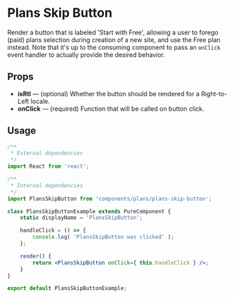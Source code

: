# Plans Skip Button

Render a button that is labeled 'Start with Free', allowing a user to forego (paid) plans selection during creation of a new site, and use the Free plan instead. Note that it's up to the consuming component to pass an `onClick` event handler to actually provide the desired behavior.

## Props 

* **isRtl** — (optional) Whether the button should be rendered for a Right-to-Left locale.
* **onClick** — (required) Function that will be called on button click.

## Usage

```jsx
/**
 * External dependencies
 */
import React from 'react';

/**
 * Internal dependencies
 */
import PlansSkipButton from 'components/plans/plans-skip-button';

class PlansSkipButtonExample extends PureComponent {
	static displayName = 'PlansSkipButton';

	handleClick = () => {
		console.log( 'PlansSkipButton was clicked' );
	};

	render() {
		return <PlansSkipButton onClick={ this.handleClick } />;
	}
}

export default PlansSkipButtonExample;
```